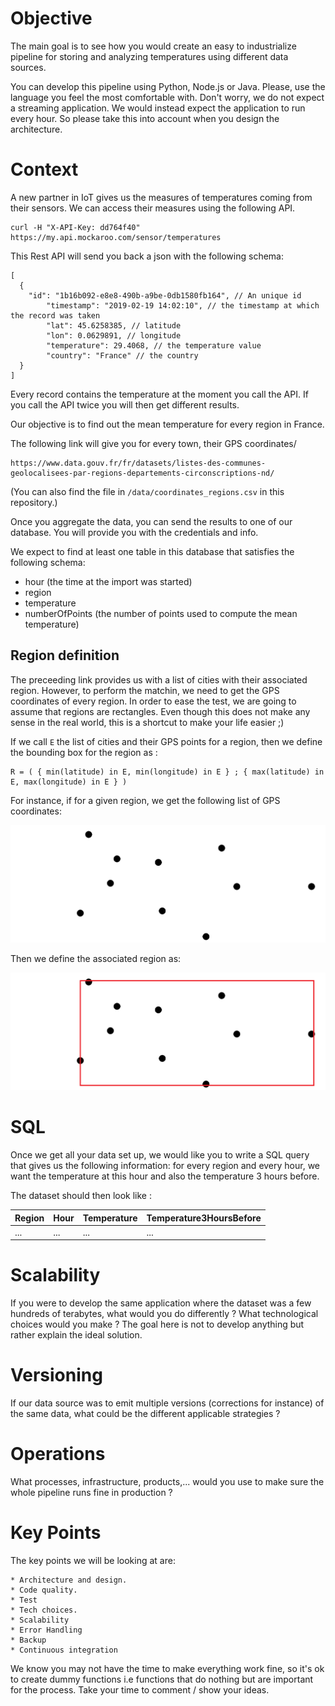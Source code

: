 # Objective
 
The main goal is to see how you would create an easy to industrialize pipeline for storing and analyzing temperatures using different data sources. 
 
You can develop this pipeline using Python, Node.js or Java. Please, use the language you feel the most comfortable with.
Don't worry, we do not expect a streaming application. We would instead expect the application to run every hour. So please take this into account when you design the architecture.
 
# Context
 
A new partner in IoT gives us the measures of temperatures coming from their sensors. 
We can access their measures using the following API.
 
``` 
curl -H "X-API-Key: dd764f40" https://my.api.mockaroo.com/sensor/temperatures
``` 
 
This Rest API will send you back a json with the following schema:
 
```
[
  {
    "id": "1b16b092-e8e8-490b-a9be-0db1580fb164", // An unique id 
        "timestamp": "2019-02-19 14:02:10", // the timestamp at which the record was taken
        "lat": 45.6258385, // latitude
        "lon": 0.0629891, // longitude
        "temperature": 29.4068, // the temperature value
        "country": "France" // the country
  }
]
```
 
Every record contains the temperature at the moment you call the API. If you call the API twice you will then get different results.
 
Our objective is to find out the mean temperature for every region in France.
 
The following link will give you for every town, their GPS coordinates/
 
```
https://www.data.gouv.fr/fr/datasets/listes-des-communes-geolocalisees-par-regions-departements-circonscriptions-nd/
```
(You can also find the file in `/data/coordinates_regions.csv` in this repository.)


Once you aggregate the data, you can send the results to one of our database. You will provide you with the credentials and info.
 
We expect to find at least one table in this database that satisfies the following schema:
 
 * hour (the time at the import was started)
 * region
 * temperature
 * numberOfPoints (the number of points used to compute the mean temperature)
 

## Region definition

The preceeding link provides us with a list of cities with their associated region. However, to perform the matchin, we need to get the GPS coordinates of every region. In order to ease the test, we are going to assume that regions are rectangles. Even though this does not make any sense in the real world, this is a shortcut to make your life easier ;)

If we call `E` the list of cities and their GPS points for a region, then we define the bounding box for the region as : 
``` 
R = ( { min(latitude) in E, min(longitude) in E } ; { max(latitude) in E, max(longitude) in E } )
```

For instance, if for a given region, we get the following list of GPS coordinates:

![Points within region](images/region-points.png)

Then we define the associated region as:

![Region shape](images/region-shape.png)

# SQL
 
Once we get all your data set up, we would like you to write a SQL query that gives us the following information: for every region and every hour, we want the temperature at this hour and also the temperature 3 hours before.
 
The dataset should then look like :
 
| Region  | Hour  | Temperature  | Temperature3HoursBefore  |
|---|---|---|---|
| ...  | ...  | ...  |  ... |
 
# Scalability 
 
If you were to develop the same application where the dataset was a few hundreds of terabytes, what would you do differently ? What technological choices would you make ? The goal here is not to develop anything but rather explain the ideal solution.

# Versioning

If our data source was to emit multiple versions (corrections for instance) of the same data, what could be the different applicable strategies ?

# Operations

What processes, infrastructure, products,... would you use to make sure the whole pipeline runs fine in production ?

# Key Points
 
The key points we will be looking at are:
 
    * Architecture and design. 
    * Code quality.
    * Test
    * Tech choices.
    * Scalability
    * Error Handling
    * Backup
    * Continuous integration
 
We know you may not have the time to make everything work fine, so it's ok to create dummy functions i.e functions that do nothing but are important for the process. Take your time to comment / show your ideas. 
 

